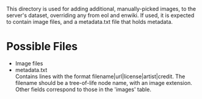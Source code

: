 This directory is used for adding additional, manually-picked images,
to the server's dataset, overriding any from eol and enwiki. If used,
it is expected to contain image files, and a metadata.txt file that
holds metadata.

Possible Files
==============
-   Image files
-   metadata.txt <br>
    Contains lines with the format filename|url|license|artist|credit.
    The filename should be a tree-of-life node name, with an image
    extension.  Other fields correspond to those in the 'images' table.
